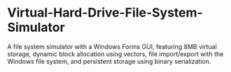 # Virtual-Hard-Drive-File-System-Simulator
A file system simulator with a Windows Forms GUI, featuring 8MB virtual storage, dynamic block allocation using vectors, file import/export with the Windows file system, and persistent storage using binary serialization.
